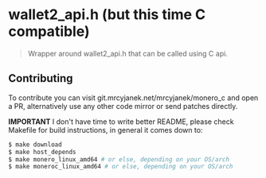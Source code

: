 # wallet2_api.h (but this time C compatible)

> Wrapper around wallet2_api.h that can be called using C api.

## Contributing

To contribute you can visit git.mrcyjanek.net/mrcyjanek/monero_c and open a PR, alternatively use any other code mirror or send patches directly.

**IMPORTANT** I don't have time to write better README, please check Makefile for build instructions, in general it comes down to:

```bash
$ make download
$ make host_depends
$ make monero_linux_amd64 # or else, depending on your OS/arch
$ make moneroc_linux_amd64 # or else, depending on your OS/arch
```